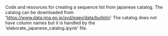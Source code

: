 Code and resources for creating a sequence list from japanese catalog.
The catalog can be downloaded from 'https://www.data.jma.go.jp/svd/eqev/data/bulletin'
The catalog does not have column names but it is handled by the 'elaborate_japanese_catalog.ipynb' file.
